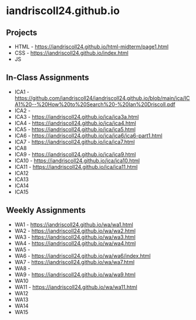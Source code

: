 # iandriscoll24.github.io


## Projects
* HTML - https://iandriscoll24.github.io/html-midterm/page1.html
* CSS - https://iandriscoll24.github.io/index.html
* JS

## In-Class Assignments
* ICA1 - https://github.com/iandriscoll24/iandriscoll24.github.io/blob/main/ica/ICA1%20--%20How%20to%20Search%20-%20Ian%20Driscoll.pdf
* ICA2 - 
* ICA3 - https://iandriscoll24.github.io/ica/ica3a.html
* ICA4 - https://iandriscoll24.github.io/ica/ica4.html
* ICA5 - https://iandriscoll24.github.io/ica/ica5.html
* ICA6 - https://iandriscoll24.github.io/ica/ica6/ica6-part1.html
* ICA7 - https://iandriscoll24.github.io/ica/ica7.html
* ICA8 
* ICA9 - https://iandriscoll24.github.io/ica/ica9.html
* ICA10 - https://iandriscoll24.github.io/ica/ica10.html
* ICA11 - https://iandriscoll24.github.io/ica/ica11.html
* ICA12
* ICA13
* ICA14
* ICA15

## Weekly Assignments
* WA1 - https://iandriscoll24.github.io/wa/wa1.html
* WA2 - https://iandriscoll24.github.io/wa/wa2.html
* WA3 - https://iandriscoll24.github.io/wa/wa3.html
* WA4 - https://iandriscoll24.github.io/wa/wa4.html
* WA5 - 
* WA6 - https://iandriscoll24.github.io/wa/wa6/index.html
* WA7 - https://iandriscoll24.github.io/wa/wa7.html
* WA8 - 
* WA9 - https://iandriscoll24.github.io/wa/wa9.html
* WA10 
* WA11 - https://iandriscoll24.github.io/wa/wa11.html
* WA12
* WA13
* WA14
* WA15
